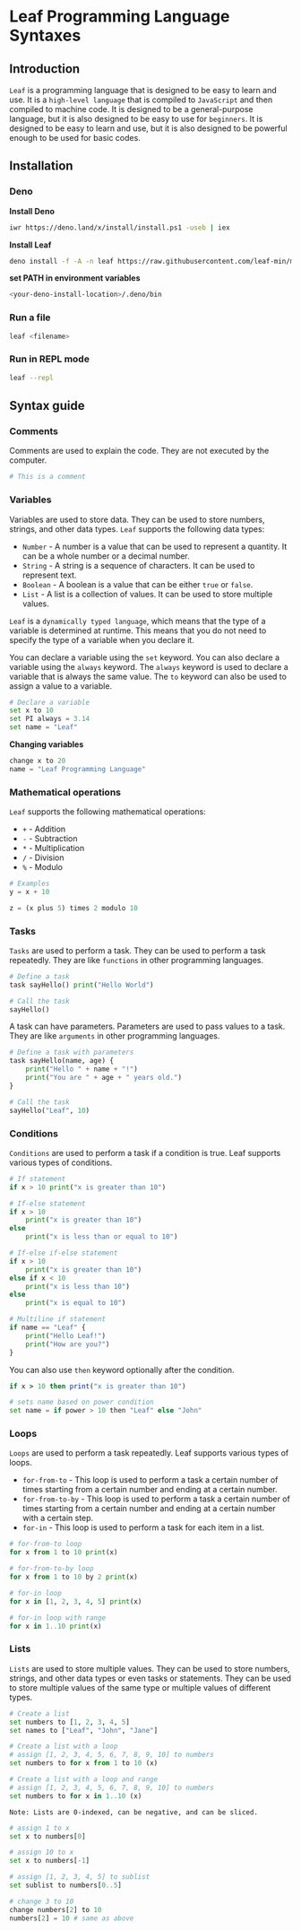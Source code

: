 # Leaf Programming Language Syntaxes

## Introduction

`Leaf` is a programming language that is designed to be easy to learn and use. It is a `high-level language` that is compiled to `JavaScript` and then compiled to machine code. It is designed to be a general-purpose language, but it is also designed to be easy to use for `beginners`. It is designed to be easy to learn and use, but it is also designed to be powerful enough to be used for basic codes.

## Installation

### Deno

**Install Deno**
```sh
iwr https://deno.land/x/install/install.ps1 -useb | iex
```

**Install Leaf**
```sh
deno install -f -A -n leaf https://raw.githubusercontent.com/leaf-min/main/leaf.min.js
```

**set PATH in environment variables**
```sh
<your-deno-install-location>/.deno/bin
```

### Run a file
    
```sh
leaf <filename>
```

### Run in REPL mode
    
```sh
leaf --repl
```

## Syntax guide

### Comments

Comments are used to explain the code. They are not executed by the computer.
    
```py
# This is a comment
```

### Variables

Variables are used to store data. They can be used to store numbers, strings, and other data types. `Leaf` supports the following data types:

- `Number` - A number is a value that can be used to represent a quantity. It can be a whole number or a decimal number.
- `String` - A string is a sequence of characters. It can be used to represent text.
- `Boolean` - A boolean is a value that can be either `true` or `false`.
- `List` - A list is a collection of values. It can be used to store multiple values.

`Leaf` is a `dynamically typed language`, which means that the type of a variable is determined at runtime. This means that you do not need to specify the type of a variable when you declare it.

You can declare a variable using the `set` keyword. You can also declare a variable using the `always` keyword. The `always` keyword is used to declare a variable that is always the same value. The `to` keyword can also be used to assign a value to a variable. 

```py
# Declare a variable
set x to 10
set PI always = 3.14
set name = "Leaf"
```

**Changing variables**

```py
change x to 20
name = "Leaf Programming Language"
```

### Mathematical operations

`Leaf` supports the following mathematical operations:

- `+` - Addition
- `-` - Subtraction
- `*` - Multiplication
- `/` - Division
- `%` - Modulo

```py
# Examples
y = x + 10

z = (x plus 5) times 2 modulo 10
```

### Tasks

`Tasks` are used to perform a task. They can be used to perform a task repeatedly. They are like `functions` in other programming languages.

```py
# Define a task
task sayHello() print("Hello World")

# Call the task
sayHello()
```

A task can have parameters. Parameters are used to pass values to a task. They are like `arguments` in other programming languages.

```py
# Define a task with parameters
task sayHello(name, age) {
    print("Hello " + name + "!")
    print("You are " + age + " years old.")
}

# Call the task
sayHello("Leaf", 10)
```

### Conditions

`Conditions` are used to perform a task if a condition is true. Leaf supports various types of conditions.

```py
# If statement
if x > 10 print("x is greater than 10")
```
```py
# If-else statement
if x > 10
    print("x is greater than 10")
else
    print("x is less than or equal to 10")
```
```py
# If-else if-else statement
if x > 10
    print("x is greater than 10")
else if x < 10
    print("x is less than 10")
else
    print("x is equal to 10")
```
```py
# Multiline if statement
if name == "Leaf" {
    print("Hello Leaf!")
    print("How are you?")
}
```

You can also use `then` keyword optionally after the condition.

```ruby
if x > 10 then print("x is greater than 10")
```
```py
# sets name based on power condition
set name = if power > 10 then "Leaf" else "John"
```

### Loops

`Loops` are used to perform a task repeatedly. Leaf supports various types of loops.

- `for-from-to` - This loop is used to perform a task a certain number of times starting from a certain number and ending at a certain number.
- `for-from-to-by` - This loop is used to perform a task a certain number of times starting from a certain number and ending at a certain number with a certain step.
- `for-in` - This loop is used to perform a task for each item in a list.

```py
# for-from-to loop
for x from 1 to 10 print(x)
```
```py
# for-from-to-by loop
for x from 1 to 10 by 2 print(x)
```
```py
# for-in loop
for x in [1, 2, 3, 4, 5] print(x)

# for-in loop with range
for x in 1..10 print(x)
```

### Lists

`Lists` are used to store multiple values. They can be used to store numbers, strings, and other data types or even tasks or statements. They can be used to store multiple values of the same type or multiple values of different types.

```py
# Create a list
set numbers to [1, 2, 3, 4, 5]
set names to ["Leaf", "John", "Jane"]

# Create a list with a loop
# assign [1, 2, 3, 4, 5, 6, 7, 8, 9, 10] to numbers
set numbers to for x from 1 to 10 (x)

# Create a list with a loop and range
# assign [1, 2, 3, 4, 5, 6, 7, 8, 9, 10] to numbers
set numbers to for x in 1..10 (x)
```

`Note: Lists are 0-indexed, can be negative, and can be sliced.`
```py
# assign 1 to x
set x to numbers[0]

# assign 10 to x
set x to numbers[-1]

# assign [1, 2, 3, 4, 5] to sublist
set sublist to numbers[0..5]

# change 3 to 10
change numbers[2] to 10
numbers[2] = 10 # same as above
```